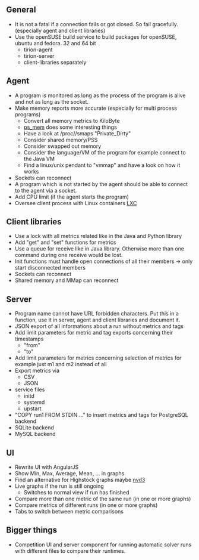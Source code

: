 ## General

* It is not a fatal if a connection fails or got closed. So fail gracefully. (especially agent and client libraries)
* Use the openSUSE build service to build packages for openSUSE, ubuntu and fedora. 32 and 64 bit
	* tirion-agent
	* tirion-server
	* client-libraries separately

## Agent

* A program is monitored as long as the process of the program is alive and not as long as the socket.
* Make memory reports more accurate (especially for multi process programs)
	* Convert all memory metrics to KiloByte
	* [ps_mem](https://raw.github.com/pixelb/ps_mem) does some interesting things
	* Have a look at /proc/<pid>/smaps "Private_Dirty"
	* Consider shared memory/PSS
	* Consider swapped out memory
	* Consider the language/VM of the program for example connect to the Java VM
	* Find a linux/unix pendant to "vmmap" and have a look on how it works
* Sockets can reconnect
* A program which is not started by the agent should be able to connect to the agent via a socket.
* Add CPU limit (if the agent starts the program)
* Oversee client process with Linux containers [LXC](https://wiki.deimos.fr/LXC_:_Install_and_configure_the_Linux_Containers#Memory)

## Client libraries

* Use a lock with all metrics related like in the Java and Python library
* Add "get" and "set" functions for metrics
* Use a queue for receive like in Java library. Otherwise more than one command during one receive would be lost.
* Init functions must handle open connections of all their members -> only start disconnected members
* Sockets can reconnect
* Shared memory and MMap can reconnect

## Server

* Program name cannot have URL forbidden characters. Put this in a function, use it in server, agent and client libraries and document it.
* JSON export of all informations about a run without metrics and tags
* Add limit parameters for metric and tag exports concerning their timestamps
	* "from"
	* "to"
* Add limit parameters for metrics concerning selection of metrics for example just m1 and m2 instead of all
* Export metrics via
	* CSV
	* JSON
* service files
	* initd
	* systemd
	* upstart
* "COPY run1 FROM STDIN ..." to insert metrics and tags for PostgreSQL backend
* SQLite backend
* MySQL backend

## UI

* Rewrite UI with AngularJS
* Show Min, Max, Average, Mean, ... in graphs
* Find an alternative for Highstock graphs maybe [nvd3](https://github.com/novus/nvd3)
* Live graphs if the run is still ongoing
	* Switches to normal view if run has finished
* Compare more than one metric of the same run (in one or more graphs)
* Compare metrics of different runs (in one or more graphs)
* Tabs to switch between metric comparisons

## Bigger things

* Competition UI and server component for running automatic solver runs with different files to compare their runtimes.
